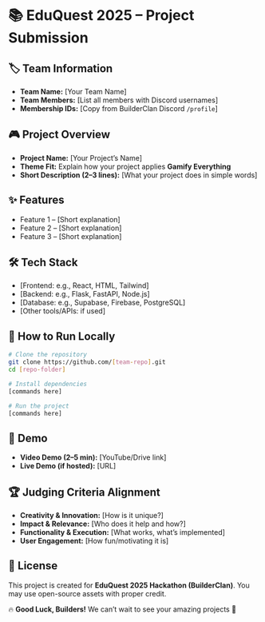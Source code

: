 # 📚 EduQuest 2025 – Project Submission

## 🏷️ Team Information

* **Team Name:** \[Your Team Name]
* **Team Members:** \[List all members with Discord usernames]
* **Membership IDs:** \[Copy from BuilderClan Discord `/profile`]

## 🎮 Project Overview

* **Project Name:** \[Your Project’s Name]
* **Theme Fit:** Explain how your project applies **Gamify Everything**
* **Short Description (2–3 lines):** \[What your project does in simple words]

## ✨ Features

* Feature 1 – \[Short explanation]
* Feature 2 – \[Short explanation]
* Feature 3 – \[Short explanation]


## 🛠️ Tech Stack

* \[Frontend: e.g., React, HTML, Tailwind]
* \[Backend: e.g., Flask, FastAPI, Node.js]
* \[Database: e.g., Supabase, Firebase, PostgreSQL]
* \[Other tools/APIs: if used]

## 🚀 How to Run Locally

```bash
# Clone the repository
git clone https://github.com/[team-repo].git
cd [repo-folder]

# Install dependencies
[commands here]

# Run the project
[commands here]
```


## 🎥 Demo

* **Video Demo (2–5 min):** \[YouTube/Drive link]
* **Live Demo (if hosted):** \[URL]

## 🏆 Judging Criteria Alignment

* **Creativity & Innovation:** \[How is it unique?]
* **Impact & Relevance:** \[Who does it help and how?]
* **Functionality & Execution:** \[What works, what’s implemented]
* **User Engagement:** \[How fun/motivating it is]

## 📜 License

This project is created for **EduQuest 2025 Hackathon (BuilderClan)**.
You may use open-source assets with proper credit.

🔥 **Good Luck, Builders!**
We can’t wait to see your amazing projects 🚀
